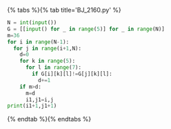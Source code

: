 {% tabs %}{% tab title='BJ_2160.py' %}

```py
N = int(input())
G = [[input() for _ in range(5)] for _ in range(N)]
m=36
for i in range(N-1):
  for j in range(i+1,N):
    d=0
    for k in range(5):
      for l in range(7):
        if G[i][k][l]!=G[j][k][l]:
          d+=1
    if m>d:
      m=d
      i1,j1=i,j
print(i1+1,j1+1)
```

{% endtab %}{% endtabs %}
